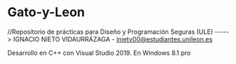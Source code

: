 # Gato-y-Leon
//Repositorio de prácticas para Diseño y Programación Seguras (ULE) -----> IGNACIO NIETO VIDAURRÁZAGA - inietv00@estudiantes.unileon.es

Desarrollo en C++ con Visual Studio 2019. En Windows 8.1 pro




